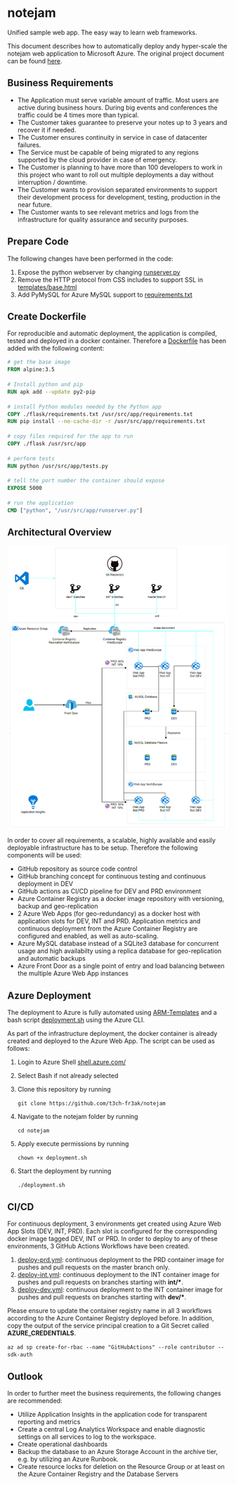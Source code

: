 # notejam
Unified sample web app. The easy way to learn web frameworks.

This document describes how to automatically deploy andy hyper-scale the notejam web application to Microsoft Azure.
The original project document can be found [here](https://github.com/t3ch-fr3ak/notejam/blob/master/README-original.rst).

## Business Requirements
- The Application must serve variable amount of traffic. Most users are active during business hours. During big
events and conferences the traffic could be 4 times more than typical.
- The Customer takes guarantee to preserve your notes up to 3 years and recover it if needed.
- The Customer ensures continuity in service in case of datacenter failures.
- The Service must be capable of being migrated to any regions supported by the cloud provider in case of
emergency.
- The Customer is planning to have more than 100 developers to work in this project who want to roll out
multiple deployments a day without interruption / downtime.
- The Customer wants to provision separated environments to support their development process for
development, testing, production in the near future.
- The Customer wants to see relevant metrics and logs from the infrastructure for quality assurance and
security purposes.

## Prepare Code
The following changes have been performed in the code:
1. Expose the python webserver by changing [runserver.py](https://github.com/t3ch-fr3ak/notejam/blob/master/flask/runserver.py)
2. Remove the HTTP protocol from CSS includes to support SSL in [templates/base.html](https://github.com/t3ch-fr3ak/notejam/blob/master/flask/notejam/templates/base.html)
3. Add PyMySQL for Azure MySQL support to [requirements.txt](https://github.com/t3ch-fr3ak/notejam/blob/master/flask/requirements.txt)

## Create Dockerfile
For reproducible and automatic deployment, the application is compiled, tested and deployed in a docker container. Therefore a [Dockerfile](https://github.com/t3ch-fr3ak/notejam/blob/master/Dockerfile) has been added with the following content:
```dockerfile
# get the base image
FROM alpine:3.5

# Install python and pip
RUN apk add --update py2-pip

# install Python modules needed by the Python app
COPY ./flask/requirements.txt /usr/src/app/requirements.txt
RUN pip install --no-cache-dir -r /usr/src/app/requirements.txt

# copy files required for the app to run
COPY ./flask /usr/src/app

# perform tests
RUN python /usr/src/app/tests.py

# tell the port number the container should expose
EXPOSE 5000

# run the application
CMD ["python", "/usr/src/app/runserver.py"]
```

## Architectural Overview

![architectural overview](architecture.png)

In order to cover all requirements, a scalable, highly available and easily deployable infrastructure has to be setup. Therefore the following components will be used:
- GitHub repository as source code control
- GitHub branching concept for continuous testing and continuous deployment in DEV
- GitHub actions as CI/CD pipeline for DEV and PRD environment
- Azure Container Registry as a docker image repository with versioning, backup and geo-replication
- 2 Azure Web Apps (for geo-redundancy) as a docker host with application slots for DEV, INT and PRD. Application metrics and continuous deployment from the Azure Container Registry are configured and enabled, as well as auto-scaling.
- Azure MySQL database instead of a SQLite3 database for concurrent usage and high availabilty using a replica database for geo-replication and automatic backups
- Azure Front Door as a single point of entry and load balancing between the multiple Azure Web App instances

## Azure Deployment
The deployment to Azure is fully automated using [ARM-Templates](https://github.com/t3ch-fr3ak/notejam/tree/master/ARM-Templates) and a bash script [deployment.sh](https://github.com/t3ch-fr3ak/notejam/blob/master/deployment.sh) using the Azure CLI.

As part of the infrastructure deployment, the docker container is already created and deployed to the Azure Web App. The script can be used as follows:

1. Login to Azure Shell [shell.azure.com/](http://shell.azure.com/)
1. Select Bash if not already selected
1. Clone this repository by running 

    `git clone https://github.com/t3ch-fr3ak/notejam`
1. Navigate to the notejam folder by running 

    `cd notejam`
1. Apply execute permissions by running 
    
    `chown +x deployment.sh`
1. Start the deployment by running 

    `./deployment.sh`

## CI/CD
For continuous deployment, 3 environments get created using Azure Web App Slots (DEV, INT, PRD). Each slot is configured for the corresponding docker image tagged DEV, INT or PRD. 
In order to deploy to any of these environments, 3 GitHub Actions Workflows have been created.

1. [deploy-prd.yml](https://github.com/t3ch-fr3ak/notejam/blob/master/.github/workflows/deploy-prd.yml): continuous deployment to the PRD container image for pushes and pull requests on the master branch only.
1. [deploy-int.yml](https://github.com/t3ch-fr3ak/notejam/blob/master/.github/workflows/deploy-int.yml): continuous deployment to the INT container image for pushes and pull requests on branches starting with **int/\***.
1. [deploy-dev.yml](https://github.com/t3ch-fr3ak/notejam/blob/master/.github/workflows/deploy-dev.yml): continuous deployment to the INT container image for pushes and pull requests on branches starting with **dev/\***.

Please ensure to update the container registry name in all 3 workflows according to the Azure Container Registry deployed before.
In addition, copy the output of the service principal creation to a Git Secret called **AZURE_CREDENTIALS**.

`az ad sp create-for-rbac --name "GitHubActions" --role contributor --sdk-auth`


## Outlook
In order to further meet the business requirements, the following changes are recommended:
- Utilize Application Insights in the application code for transparent reporting and metrics
- Create a central Log Analytics Workspace and enable diagnostic settings on all services to log to the workspace.
- Create operational dashboards
- Backup the database to an Azure Storage Account in the archive tier, e.g. by utilizing an Azure Runbook.
- Create resource locks for deletion on the Resource Group or at least on the Azure Container Registry and the Database Servers

